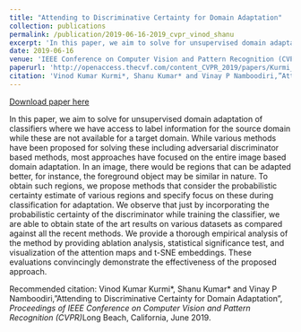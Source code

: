 ```yaml
---
title: "Attending to Discriminative Certainty for Domain Adaptation"
collection: publications
permalink: /publication/2019-06-16-2019_cvpr_vinod_shanu
excerpt: 'In this paper, we aim to solve for unsupervised domain adaptation of classifiers where we have access to label information for the source domain while these are not available for a target domain. While various methods have been proposed for solving these including adversarial discriminator based methods, most approaches have focused on the entire image based domain adaptation. In an image, there would be regions that can be adapted better, for instance, the foreground object may be similar in nature. To obtain such regions, we propose methods that consider the probabilistic certainty estimate of various regions and specify focus on these during classification for adaptation. We observe that just by incorporating the probabilistic certainty of the discriminator while training the classifier, we are able to obtain state of the art results on various datasets as compared against all the recent methods. We provide a thorough empirical analysis of the method by providing ablation analysis, statistical significance test, and visualization of the attention maps and t-SNE embeddings. These evaluations convincingly demonstrate the effectiveness of the proposed approach.'
date: 2019-06-16
venue: 'IEEE Conference on Computer Vision and Pattern Recognition (CVPR)'
paperurl: 'http://openaccess.thecvf.com/content_CVPR_2019/papers/Kurmi_Attending_to_Discriminative_Certainty_for_Domain_Adaptation_CVPR_2019_paper.pdf'
citation: 'Vinod Kumar Kurmi*, Shanu Kumar* and Vinay P Namboodiri,”Attending to Discriminative Certainty for Domain Adaptation”, <i>Proceedings of IEEE Conference on Computer Vision and Pattern Recognition (CVPR)</i>Long Beach, California, June 2019.'
---
```


<a href='http://openaccess.thecvf.com/content_CVPR_2019/papers/Kurmi_Attending_to_Discriminative_Certainty_for_Domain_Adaptation_CVPR_2019_paper.pdf'>Download paper here</a>

In this paper, we aim to solve for unsupervised domain adaptation of classifiers where we have access to label information for the source domain while these are not available for a target domain. While various methods have been proposed for solving these including adversarial discriminator based methods, most approaches have focused on the entire image based domain adaptation. In an image, there would be regions that can be adapted better, for instance, the foreground object may be similar in nature. To obtain such regions, we propose methods that consider the probabilistic certainty estimate of various regions and specify focus on these during classification for adaptation. We observe that just by incorporating the probabilistic certainty of the discriminator while training the classifier, we are able to obtain state of the art results on various datasets as compared against all the recent methods. We provide a thorough empirical analysis of the method by providing ablation analysis, statistical significance test, and visualization of the attention maps and t-SNE embeddings. These evaluations convincingly demonstrate the effectiveness of the proposed approach.

Recommended citation: Vinod Kumar Kurmi*, Shanu Kumar* and Vinay P Namboodiri,”Attending to Discriminative Certainty for Domain Adaptation”, <i>Proceedings of IEEE Conference on Computer Vision and Pattern Recognition (CVPR)</i>Long Beach, California, June 2019.